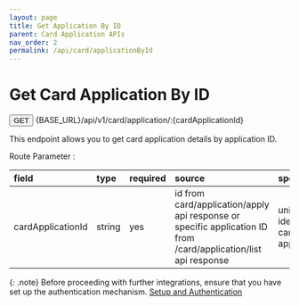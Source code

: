 ```yaml
---
layout: page
title: Get Application By ID
parent: Card Application APIs
nav_order: 2
permalink: /api/card/applicationById
---
```


# Get Card Application By ID

<button type="button" name="button" class="btn btn-purple fs-1">GET</button>
{BASE_URL}/api/v1/card/application/:{cardApplicationId}

This endpoint allows you to get card application details by application ID.

Route Parameter :

| field             | type         | required  | source                                                                                                          | specifications               |
|:------------------|:-------------|:----------|:----------------------------------------------------------------------------------------------------------------|:---------------------------------------|
| cardApplicationId | string       | yes       | id from card/application/apply api response or specific application ID from /card/application/list api response | unique identifier for a card application|

{: .note}
Before proceeding with further integrations, ensure that you have set up the authentication mechanism. [Setup and Authentication](/trydoc.github.io/setup)
